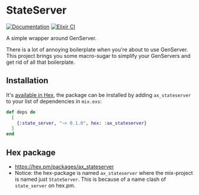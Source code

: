 # StateServer

[![Documentation](https://img.shields.io/badge/docs-hexpm-blue.svg)](http://hexdocs.pm/ax_webclient/)
[![Elixir CI](https://github.com/iboard/state_server/actions/workflows/elixir.yml/badge.svg)](https://github.com/iboard/state_server/actions/workflows/elixir.yml)

A simple wrapper around GenServer.

There is a lot of annoying boilerplate when you're about to use GenServer. This project
brings you some macro-sugar to simplify your GenServers and get rid of all that boilerplate.

## Installation

It's [available in Hex][1], the package can be installed
by adding `ax_stateserver` to your list of dependencies in `mix.exs`:

```elixir
def deps do
  [
    {:state_server, "~> 0.1.0", hex: :ax_stateserver}
  ]
end
```

## Hex package

- <https://hex.pm/packages/ax_stateserver>
- Notice: the hex-package is named `ax_stateserver` where the mix-project is named just
  `StateServer`. This is because of a name clash of `state_server` on hex.pm.

[1]: https://hex.pm/docs/publish
